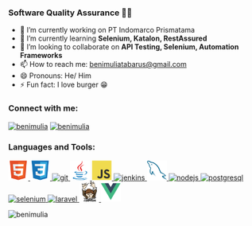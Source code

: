 ### Software Quality Assurance 👨‍💻

- 🔭 I’m currently working on PT Indomarco Prismatama
- 🌱 I’m currently learning **Selenium, Katalon, RestAssured**
- 👯 I’m looking to collaborate on **API Testing, Selenium, Automation Frameworks**
- 📫 How to reach me: benimuliatabarus@gmail.com
- 😄 Pronouns: He/ Him
- ⚡ Fun fact: I love burger 😁

<h3 align="left">Connect with me:</h3>
<p align="left" style="color:white">
<a href="https://linkedin.com/in/benimulia" target="blank"><img align="center" src="https://cdn.jsdelivr.net/npm/simple-icons@3.0.1/icons/linkedin.svg" alt="benimulia" height="30" width="40" /></a>
<a href="https://instagram.com/benimulia" target="blank"><img align="center" src="https://cdn.jsdelivr.net/npm/simple-icons@3.0.1/icons/instagram.svg" alt="benimulia" height="30" width="40" /></a>
</p>

<h3 align="left">Languages and Tools:</h3>
<p align="left"> 
  <a href="https://www.w3.org/html/" target="_blank"> <img src="https://raw.githubusercontent.com/devicons/devicon/master/icons/html5/html5-original.svg" alt="html5" width="40" height="40"/> </a> 
  <a href="https://www.w3schools.com/css/" target="_blank"> <img src="https://raw.githubusercontent.com/devicons/devicon/master/icons/css3/css3-original.svg" alt="css3" width="40" height="40"/> </a>   
  <a href="https://git-scm.com/" target="_blank"> <img src="https://www.vectorlogo.zone/logos/git-scm/git-scm-icon.svg" alt="git" width="40" height="40"/> </a> 
  <a href="https://www.java.com" target="_blank"> <img src="https://raw.githubusercontent.com/devicons/devicon/master/icons/java/java-original.svg" alt="java" width="40" height="40"/> </a> 
  <a href="https://www.w3schools.com/js/" target="_blank"> <img src="https://raw.githubusercontent.com/devicons/devicon/master/icons/javascript/javascript-original.svg" alt="javascript" width="40" height="40"/> </a> 
  <a href="https://www.jenkins.io" target="_blank"> <img src="https://www.vectorlogo.zone/logos/jenkins/jenkins-icon.svg" alt="jenkins" width="40" height="40"/> </a>   
  <a href="https://www.mysql.com/" target="_blank"> <img src="https://raw.githubusercontent.com/devicons/devicon/master/icons/mysql/mysql-original.svg" alt="mysql" width="40" height="40"/> </a> 
  <a href="https://nodejs.org" target="_blank"> <img src="https://devicons.github.io/devicon/devicon.git/icons/nodejs/nodejs-original-wordmark.svg" alt="nodejs" width="40" height="40"/> </a> 
  <a href="https://www.postgresql.org" target="_blank"> <img src="https://devicons.github.io/devicon/devicon.git/icons/postgresql/postgresql-original-wordmark.svg" alt="postgresql" width="40" height="40"/> </a> 
  <a href="https://www.selenium.dev" target="_blank"> <img src="https://raw.githubusercontent.com/detain/svg-logos/780f25886640cef088af994181646db2f6b1a3f8/svg/selenium-logo.svg" alt="selenium" width="40" height="40"/> </a> 
  <a href="https://laravel.com/" target="_blank"> <img src="https://www.vectorlogo.zone/logos/laravel/laravel-ar21.svg" alt="laravel" width="70" height="40"/> </a>
  <a href="https://getcomposer.org/" target="_blank"> <img src="https://raw.githubusercontent.com/devicons/devicon/master/icons/composer/composer-original.svg" alt="composer" width="40" height="40"/> </a> 
  <a href="https://vuejs.org/" target="_blank"> <img src="https://raw.githubusercontent.com/devicons/devicon/master/icons/vuejs/vuejs-original.svg" alt="vue-js" width="40" height="40"/> </a> 

  <p><img align="left" src="https://github-readme-stats.vercel.app/api/top-langs?username=benimulia&show_icons=true&locale=en&layout=compact" alt="benimulia" /></p>
